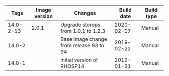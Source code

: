 | Tags | Image version | Changes | Build date | Build type |
| ---- | ------------- | ------- | ---------- | ---------- |
| 14.0-2-13 | 2.0.1 | Upgrade storops from 1.0.1 to 1.2.3 | 2020-02-07 | Manual |
| 14.0-2 | | Base image change from release 93 to 94 | 2019-02-22 | Manual |
| 14.0-1 | | Initial version of RHOSP14 | 2019-01-31 | Manual |

